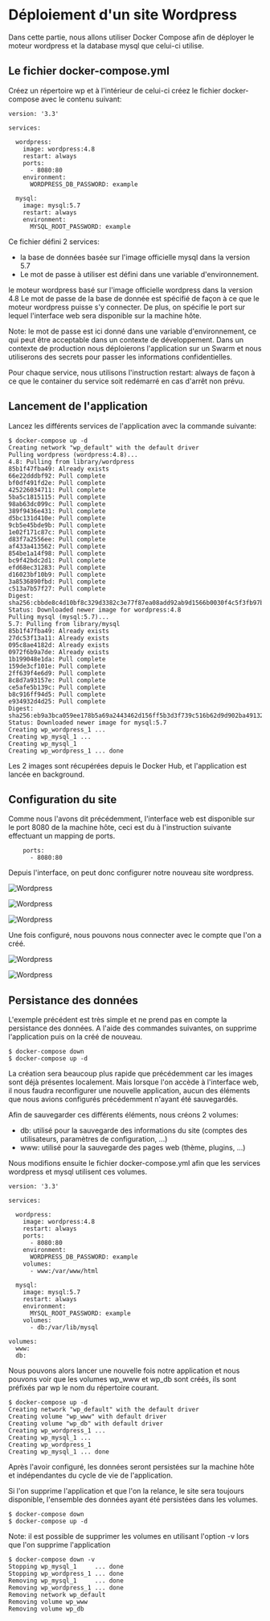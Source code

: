 # Déploiement d'un site Wordpress

Dans cette partie, nous allons utiliser Docker Compose afin de déployer le moteur wordpress et la database mysql que celui-ci utilise. 

## Le fichier docker-compose.yml

Créez un répertoire wp et à l'intérieur de celui-ci créez le fichier docker-compose avec le contenu suivant:

```
version: '3.3'

services:

  wordpress:
    image: wordpress:4.8
    restart: always
    ports:
      - 8080:80
    environment:
      WORDPRESS_DB_PASSWORD: example

  mysql:
    image: mysql:5.7
    restart: always
    environment:
      MYSQL_ROOT_PASSWORD: example
```

Ce fichier défini 2 services:
* la base de données basée sur l'image officielle mysql dans la version 5.7
* Le mot de passe à utiliser est défini dans une variable d'environnement. 

le moteur wordpress basé sur l'image officielle wordpress dans la version 4.8
Le mot de passe de la base de donnée est spécifié de façon à ce que le moteur wordpress puisse s'y connecter. De plus, on spécifie le port sur lequel l'interface web sera disponible sur la machine hôte. 

Note: le mot de passe est ici donné dans une variable d'environnement, ce qui peut être acceptable dans un contexte de développement. Dans un contexte de production nous déploierons l'application sur un Swarm et nous utiliserons des secrets pour passer les informations confidentielles. 

Pour chaque service, nous utilisons l'instruction restart: always de façon à ce que le container du service soit redémarré en cas d'arrêt non prévu.

## Lancement de l'application

Lancez les différents services de l'application avec la commande suivante:

```
$ docker-compose up -d
Creating network "wp_default" with the default driver
Pulling wordpress (wordpress:4.8)...
4.8: Pulling from library/wordpress
85b1f47fba49: Already exists
66e22dddbf92: Pull complete
bf0df491fd2e: Pull complete
425226034711: Pull complete
5ba5c1815115: Pull complete
98ab63dc099c: Pull complete
389f9436e431: Pull complete
d5bc131d410e: Pull complete
9cb5e45bde9b: Pull complete
1e02f171c87c: Pull complete
d83f7a2556ee: Pull complete
af433a413562: Pull complete
854be1a14f98: Pull complete
bc9f42bdc2d1: Pull complete
efd68ec31283: Pull complete
d16023bf10b9: Pull complete
3a8536890fbd: Pull complete
c513a7b57f27: Pull complete
Digest: sha256:cbbde8c4d10bf8c329d3382c3e77f87ea08add92ab9d1566b0030f4c5f3fb97b
Status: Downloaded newer image for wordpress:4.8
Pulling mysql (mysql:5.7)...
5.7: Pulling from library/mysql
85b1f47fba49: Already exists
27dc53f13a11: Already exists
095c8ae4182d: Already exists
0972f6b9a7de: Already exists
1b199048e1da: Pull complete
159de3cf101e: Pull complete
2ff639f4e6d9: Pull complete
8c8d7a93157e: Pull complete
ce5afe5b139c: Pull complete
b8c916ff94d5: Pull complete
e934932d4d25: Pull complete
Digest: sha256:eb9a3bca059ee178b5a69a2443462d156ff5b3d3f739c516b62d9d902ba49132
Status: Downloaded newer image for mysql:5.7
Creating wp_wordpress_1 ...
Creating wp_mysql_1 ...
Creating wp_mysql_1
Creating wp_wordpress_1 ... done
```


Les 2 images sont récupérées depuis le Docker Hub, et l'application est lancée en background.

## Configuration du site

Comme nous l'avons dit précédemment, l'interface web est disponible sur le port 8080 de la machine hôte, ceci est du à l'instruction suivante effectuant un mapping de ports.

```
    ports:
      - 8080:80
```

Depuis l'interface, on peut donc configurer notre nouveau site wordpress.

![Wordpress](./images/wp1.png)

![Wordpress](./images/wp2.png)

![Wordpress](./images/wp3.png)

Une fois configuré, nous pouvons nous connecter avec le compte que l'on a créé.

![Wordpress](./images/wp4.png)

![Wordpress](./images/wp5.png)

## Persistance des données

L'exemple précédent est très simple et ne prend pas en compte la persistance des données. A l'aide des commandes suivantes, on supprime l'application puis on la créé de nouveau.

```
$ docker-compose down
$ docker-compose up -d
```

La création sera beaucoup plus rapide que précédemment car les images sont déjà présentes localement. Mais lorsque l'on accède à l'interface web, il nous faudra reconfigurer une nouvelle application, aucun des éléments que nous avions configurés précédemment n'ayant été sauvegardés.

Afin de sauvegarder ces différents éléments, nous créons 2 volumes:
* db: utilisé pour la sauvegarde des informations du site (comptes des utilisateurs, paramètres de configuration, ...)
* www: utilisé pour la sauvegarde des pages web (thème, plugins, ...)

Nous modifions ensuite le fichier docker-compose.yml afin que les services wordpress et mysql utilisent ces volumes.

```
version: '3.3'

services:

  wordpress:
    image: wordpress:4.8
    restart: always
    ports:
      - 8080:80
    environment:
      WORDPRESS_DB_PASSWORD: example
    volumes:
      - www:/var/www/html

  mysql:
    image: mysql:5.7
    restart: always
    environment:
      MYSQL_ROOT_PASSWORD: example
    volumes:
      - db:/var/lib/mysql

volumes:
  www:
  db:
```

Nous pouvons alors lancer une nouvelle fois notre application et nous pouvons voir que les volumes wp_www et wp_db sont créés, ils sont préfixés par wp le nom du répertoire courant.

```
$ docker-compose up -d
Creating network "wp_default" with the default driver
Creating volume "wp_www" with default driver
Creating volume "wp_db" with default driver
Creating wp_wordpress_1 ...
Creating wp_mysql_1 ...
Creating wp_wordpress_1
Creating wp_mysql_1 ... done
```

Après l'avoir configuré, les données seront persistées sur la machine hôte et indépendantes du cycle de vie de l'application.

Si l'on supprime l'application et que l'on la relance, le site sera toujours disponible, l'ensemble des données ayant été persistées dans les volumes.

```
$ docker-compose down
$ docker-compose up -d
```

Note: il est possible de supprimer les volumes en utilisant l'option -v lors que l'on supprime l'application

```
$ docker-compose down -v
Stopping wp_mysql_1     ... done
Stopping wp_wordpress_1 ... done
Removing wp_mysql_1     ... done
Removing wp_wordpress_1 ... done
Removing network wp_default
Removing volume wp_www
Removing volume wp_db
```
